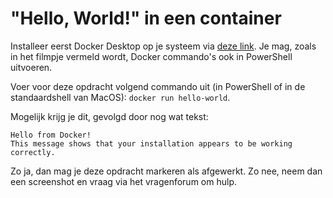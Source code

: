# "Hello, World!" in een container
Installeer eerst Docker Desktop op je systeem via [deze link](https://www.docker.com/get-started/). Je mag, zoals in het filmpje vermeld wordt, Docker commando's ook in PowerShell uitvoeren.

Voer voor deze opdracht volgend commando uit (in PowerShell of in de standaardshell van MacOS): `docker run hello-world`.

Mogelijk krijg je dit, gevolgd door nog wat tekst:

```text
Hello from Docker!
This message shows that your installation appears to be working correctly.
```

Zo ja, dan mag je deze opdracht markeren als afgewerkt. Zo nee, neem dan een screenshot en vraag via het vragenforum om hulp.